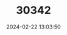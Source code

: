 ---
title: "30342"
category: "Bauhinia bowkeri"
draft: false
date: 2024-02-22 13:03:50
languages:
  English: ["Kei Neat's Foot", "Kei Bauhinia"]
  Afrikaans: ["Kei-beesklou"]
  Zulu: ["Umdlandlovu"]
  Xhosa: ["Umdlandlovu"]
---